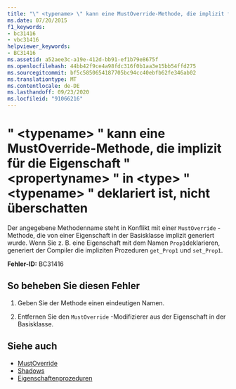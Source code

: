 ```yaml
---
title: "\" <typename> \" kann eine MustOverride-Methode, die implizit für die Eigenschaft \" <propertyname> \" in <type> \" <typename> \" deklariert ist, nicht überschatten"
ms.date: 07/20/2015
f1_keywords:
- bc31416
- vbc31416
helpviewer_keywords:
- BC31416
ms.assetid: a52aee3c-a19e-412d-bb91-ef1b79e8675f
ms.openlocfilehash: 44bb42f9ce4a98fdc316f0b1aa3e15bb54ffd275
ms.sourcegitcommit: bf5c5850654187705bc94cc40ebfb62fe346ab02
ms.translationtype: MT
ms.contentlocale: de-DE
ms.lasthandoff: 09/23/2020
ms.locfileid: "91066216"
---
```

# <a name="typename-cannot-shadow-a-mustoverride-method-implicitly-declared-for-property-propertyname-in-type-typename"></a>" \<typename> " kann eine MustOverride-Methode, die implizit für die Eigenschaft " \<propertyname> " in \<type> " \<typename> " deklariert ist, nicht überschatten

Der angegebene Methodenname steht in Konflikt mit einer `MustOverride` -Methode, die von einer Eigenschaft in der Basisklasse implizit generiert wurde. Wenn Sie z. B. eine Eigenschaft mit dem Namen `Prop1`deklarieren, generiert der Compiler die impliziten Prozeduren `get_Prop1` und `set_Prop1`.  
  
 **Fehler-ID:** BC31416  
  
## <a name="to-correct-this-error"></a>So beheben Sie diesen Fehler  
  
1. Geben Sie der Methode einen eindeutigen Namen.  
  
2. Entfernen Sie den `MustOverride` -Modifizierer aus der Eigenschaft in der Basisklasse.  
  
## <a name="see-also"></a>Siehe auch

- [MustOverride](../language-reference/modifiers/mustoverride.md)
- [Shadows](../language-reference/modifiers/shadows.md)
- [Eigenschaftenprozeduren](../programming-guide/language-features/procedures/property-procedures.md)
